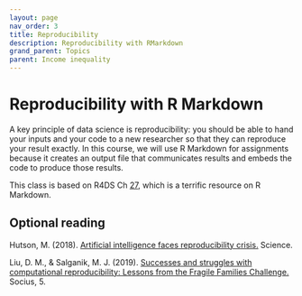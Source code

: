 ```yaml
---
layout: page
nav_order: 3
title: Reproducibility
description: Reproducibility with RMarkdown
grand_parent: Topics
parent: Income inequality
---
```


# Reproducibility with R Markdown

A key principle of data science is reproducibility: you should be able to hand your inputs and your code to a new researcher so that they can reproduce your result exactly. In this course, we will use R Markdown for assignments because it creates an output file that communicates results and embeds the code to produce those results.

This class is based on R4DS Ch [27](https://r4ds.had.co.nz/r-markdown.html), which is a terrific resource on R Markdown.

## Optional reading

Hutson, M. (2018). [Artificial intelligence faces reproducibility crisis.](https://doi.org/10.1126/science.359.6377.725) Science.

Liu, D. M., & Salganik, M. J. (2019). [Successes and struggles with computational reproducibility: Lessons from the Fragile Families Challenge.](https://doi.org/10.1177/2378023119849803) Socius, 5.